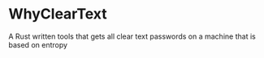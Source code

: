 # WhyClearText
A Rust written tools that gets all clear text passwords on a machine that is based on entropy
